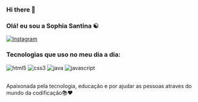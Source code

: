 ### Hi there 👋

### Olá! eu sou a Sophia Santina ☯️

[![Instagram](https://img.shields.io/badge/Instagram-E4405F?style=for-the-badge&logo=instagram&logoColor=white)](https://instagram.com/sophia.santina)

### Tecnologias que uso no meu dia a dia:
<div style="display: inline_block">
    <img  aling= "center" alt= "html5" src="https://img.shields.io/badge/HTML5-E34F26?style=for-the-badge&logo=html5&logoColor=white"/>
    <img  aling= "center" alt= "css3" src="https://img.shields.io/badge/CSS3-1572B6?style=for-the-badge&logo=css3&logoColor=white"/>
    <img aling= "center" alt= "java" src="https://img.shields.io/badge/Java-ED8B00?style=for-the-badge&logo=openjdk&logoColor=white"/>
    <img aling="center"   src="https://img.shields.io/badge/JavaScript-323330?style=for-the-badge&logo=javascript&logoColor=F7DF1E" alt="javascript">
    </div><br>

Apaixonada pela tecnologia, educação e por ajudar as pessoas atraves do mundo da codificação📚❤️
